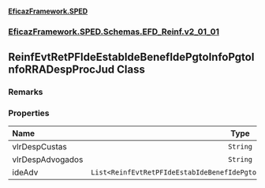 #### [EficazFramework.SPED](EficazFrameworkSPED.md 'EficazFramework SPED')
### [EficazFramework.SPED.Schemas.EFD_Reinf.v2_01_01](EficazFramework.SPED.Schemas.EFD_Reinf.v2_01_01.md 'EficazFramework.SPED.Schemas.EFD_Reinf.v2_01_01')

## ReinfEvtRetPFIdeEstabIdeBenefIdePgtoInfoPgtoInfoRRADespProcJud Class

### Remarks
### Properties

| Name | Type | |
| :--- | :---: | :--- |
| vlrDespCustas | `String` |  |
| vlrDespAdvogados | `String` |  |
| ideAdv | `List<ReinfEvtRetPFIdeEstabIdeBenefIdePgtoInfoPgtoInfoRRADespProcJudIdeAdv>` |  |
